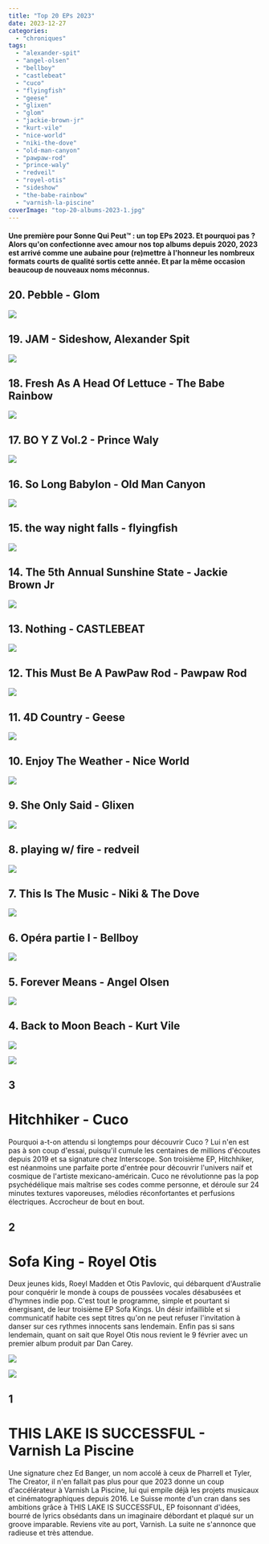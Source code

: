 ```yaml
---
title: "Top 20 EPs 2023"
date: 2023-12-27
categories: 
  - "chroniques"
tags: 
  - "alexander-spit"
  - "angel-olsen"
  - "bellboy"
  - "castlebeat"
  - "cuco"
  - "flyingfish"
  - "geese"
  - "glixen"
  - "glom"
  - "jackie-brown-jr"
  - "kurt-vile"
  - "nice-world"
  - "niki-the-dove"
  - "old-man-canyon"
  - "pawpaw-rod"
  - "prince-waly"
  - "redveil"
  - "royel-otis"
  - "sideshow"
  - "the-babe-rainbow"
  - "varnish-la-piscine"
coverImage: "top-20-albums-2023-1.jpg"
---
```


#### Une première pour Sonne Qui Peut™ : un top EPs 2023. Et pourquoi pas ? Alors qu'on confectionne avec amour nos top albums depuis 2020, 2023 est arrivé comme une aubaine pour (re)mettre à l'honneur les nombreux formats courts de qualité sortis cette année. Et par la même occasion beaucoup de nouveaux noms méconnus.

<!--more-->

## 20\. Pebble - Glom

![](images/1200x1200bf-60-3.jpg)

## 19\. JAM - Sideshow, Alexander Spit

![](images/a1155820742_10.jpg)

## 18\. Fresh As A Head Of Lettuce - The Babe Rainbow

![](images/babe-rainbow-fresh-as-a-head-of-lettuce-ep-artwork-scaled-1.jpg)

## 17\. BO Y Z Vol.2 - Prince Waly

![](images/1200x1200bb.jpg)

## 16\. So Long Babylon - Old Man Canyon

![](images/a1667200124_10.jpg)

## 15\. the way night falls - flyingfish

![](images/1200x1200bf-60-2.jpg)

## 14\. The 5th Annual Sunshine State - Jackie Brown Jr

![](images/395637685_831103615681467_5406185555574240608_n.jpg)

## 13\. Nothing - CASTLEBEAT

![](images/a3036947675_10.jpg)

## 12\. This Must Be A PawPaw Rod - Pawpaw Rod

![](images/a0042395085_10.jpg)

## 11\. 4D Country - Geese

![](images/4d-country-geese.webp)

## 10\. Enjoy The Weather - Nice World

![](images/a3737901059_10.jpg)

## 9\. She Only Said - Glixen

![](images/1200x1200bf-60-1.jpg)

## 8\. playing w/ fire - redveil

![](images/redveil-playing-w-fire.webp)

## 7\. This Is The Music - Niki & The Dove

![](images/1200x1200bf-60.jpg)

## 6\. Opéra partie I - Bellboy

![](images/c1c59fb8-3381-4b14-9623-c15f30e5bac7-scaled-1.jpeg)

## 5\. Forever Means - Angel Olsen

![](images/angel20olsen20-20forever20means20-20ep20artwork.webp)

## 4\. Back to Moon Beach - Kurt Vile

![](images/kurt-vile-back-to-moon-beach.webp)

![](images/hitchhiker-ep-cover-art.jpg)

## 3

# Hitchhiker - Cuco

Pourquoi a-t-on attendu si longtemps pour découvrir Cuco ? Lui n'en est pas à son coup d'essai, puisqu'il cumule les centaines de millions d'écoutes depuis 2019 et sa signature chez Interscope. Son troisième EP, Hitchhiker, est néanmoins une parfaite porte d'entrée pour découvrir l'univers naïf et cosmique de l'artiste mexicano-américain. Cuco ne révolutionne pas la pop psychédélique mais maîtrise ses codes comme personne, et déroule sur 24 minutes textures vaporeuses, mélodies réconfortantes et perfusions électriques. Accrocheur de bout en bout.

## 2

# Sofa King - Royel Otis

Deux jeunes kids, Roeyl Madden et Otis Pavlovic, qui débarquent d'Australie pour conquérir le monde à coups de poussées vocales désabusées et d'hymnes indie pop. C'est tout le programme, simple et pourtant si énergisant, de leur troisième EP Sofa Kings. Un désir infaillible et si communicatif habite ces sept titres qu'on ne peut refuser l'invitation à danser sur ces rythmes innocents sans lendemain. Enfin pas si sans lendemain, quant on sait que Royel Otis nous revient le 9 février avec un premier album produit par Dan Carey.

![](images/13c0bc7ede0c346669cafe0dfbc5559f.999x999x1.png)

![](images/711z1c0bgjl._sl1486_-e1684941824690.jpg)

## **1**

# THIS LAKE IS SUCCESSFUL - Varnish La Piscine

Une signature chez Ed Banger, un nom accolé à ceux de Pharrell et Tyler, The Creator, il n'en fallait pas plus pour que 2023 donne un coup d'accélérateur à Varnish La Piscine, lui qui empile déjà les projets musicaux et cinématographiques depuis 2016. Le Suisse monte d'un cran dans ses ambitions grâce à THIS LAKE IS SUCCESSFUL, EP foisonnant d'idées, bourré de lyrics obsédants dans un imaginaire débordant et plaqué sur un groove imparable. Reviens vite au port, Varnish. La suite ne s'annonce que radieuse et très attendue.
